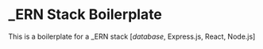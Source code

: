 # _ERN Stack Boilerplate
This is a boilerplate for a _ERN stack [_database_, Express.js, React, Node.js]
